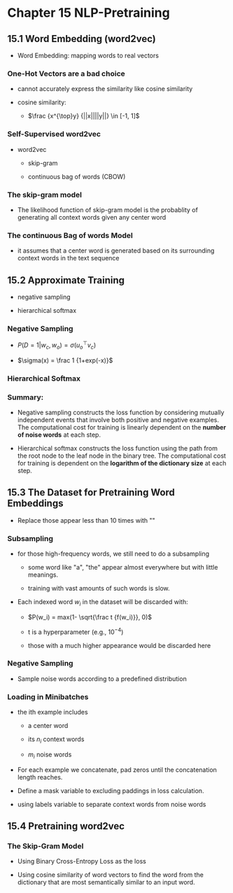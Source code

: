# Chapter 15 NLP-Pretraining

## 15.1 Word Embedding (word2vec)

* Word Embedding: mapping words to real vectors

### One-Hot Vectors are a bad choice

* cannot accurately express the similarity like cosine similarity

* cosine similarity: 
  
  * $\frac {x^{\top}y} {||x||||y||} \in [-1, 1]$
    
    

### Self-Supervised word2vec

* word2vec
  
  * skip-gram
  
  * continuous bag of words (CBOW)

### The skip-gram model

* The likelihood function of skip-gram model is the probablity of generating all context words given any center word
  
  

### The continuous Bag of words Model

* it assumes that a center word is generated based on its surrounding context words in the text sequence
  
  

## 15.2 Approximate Training

* negative sampling 

* hierarchical softmax

### Negative Sampling

* $P(D=1|w_c, w_o) = \sigma(u_o^\top v_c)$

* $\sigma(x) = \frac 1 {1+exp(-x)}$

### Hierarchical Softmax



### Summary:

* Negative sampling constructs the loss function by considering mutually independent events that involve both positive and negative examples. The computational cost for training is linearly dependent on the **number of noise words** at each step.

* Hierarchical softmax constructs the loss function using the path from the root node to the leaf node in the binary tree. The computational cost for training is dependent on the **logarithm of the dictionary size** at each step.



## 15.3 The Dataset for Pretraining Word Embeddings

* Replace those appear less than 10 times with "<unk>"

### Subsampling

* for those high-frequency words, we still need to do a subsampling
  
  * some word like "a", "the" appear almost everywhere but with little meanings.
  
  * training with vast amounts of such words is slow.

* Each indexed word $w_i$ in the dataset will be discarded with:
  
  * $P(w_i) = max(1- \sqrt{\frac t {f(w_i)}}, 0)$
  
  * t is a hyperparameter (e.g., $10^{-4}$)
  
  * those with a much higher appearance would be discarded here

### Negative Sampling

* Sample noise words according to a predefined distribution






### Loading in Minibatches

* the ith example includes
  
  *  a center word
  
  * its $n_i$ context words
  
  * $m_i$ noise words

* For each example we concatenate, pad zeros until the concatenation length reaches. 

* Define a mask variable to excluding paddings in loss calculation. 

* using labels variable to separate context words from noise words 



## 15.4 Pretraining word2vec

### The Skip-Gram Model

* Using Binary Cross-Entropy Loss as the loss

* Using cosine similarity of word vectors to find the word from the dictionary that are most semantically similar to an input word.
